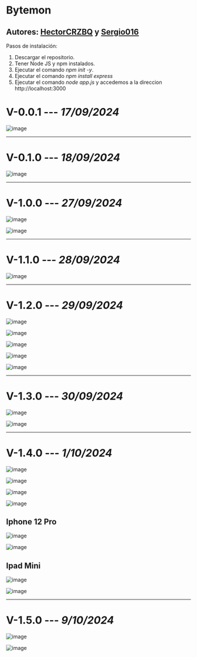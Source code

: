 # Bytemon

## **Autores**: [HectorCRZBQ](https://github.com/HectorCRZBQ) y  [Sergio016](https://github.com/Sergio016)

Pasos de instalación:
1. Descargar el repositorio.
2. Tener Node JS y npm instalados.
3. Ejecutar el comando *npm init -y*.
4. Ejecutar el comando *npm install express*
5. Ejecutar el comando *node app.js* y accedemos a la direccion http://localhost:3000

# **V-0.0.1** --- *17/09/2024*

![image](https://github.com/user-attachments/assets/12583302-e602-4e30-ae15-7ce01ed1e1db)

---
# **V-0.1.0** --- *18/09/2024*

![image](https://github.com/user-attachments/assets/b8a749e2-2c6b-4896-9f20-485bf0f869be)

---
# **V-1.0.0** --- *27/09/2024*

![image](https://github.com/user-attachments/assets/44f0f9cc-8d5c-447a-9cd9-d68297f72aa3)

![image](https://github.com/user-attachments/assets/4b04940c-3087-4eab-b3c7-539aa329a93b)

---
# **V-1.1.0** --- *28/09/2024*

![image](https://github.com/user-attachments/assets/dc0ebc81-f0eb-4e4a-b206-93521d717065)

---
# **V-1.2.0** --- *29/09/2024*

![image](https://github.com/user-attachments/assets/6df6ff16-e9c7-4e72-a841-2925606ac360)

![image](https://github.com/user-attachments/assets/c14b177d-8aea-47c4-9b19-bae510043a7e)

![image](https://github.com/user-attachments/assets/93cc57da-627c-4718-bbc0-6cf02d9e4ffc)

![image](https://github.com/user-attachments/assets/947ea122-ed0a-4f65-9fb2-8b66104b1b9c)

![image](https://github.com/user-attachments/assets/ec84be95-9e04-4276-83a8-1c01572e01cc)

---
# **V-1.3.0** --- *30/09/2024*

![image](https://github.com/user-attachments/assets/5f94d4fa-b616-437a-9f1e-0c8152cb2c16)

![image](https://github.com/user-attachments/assets/9e28c5a3-7304-4e50-934a-740a7f57f044)

---
# **V-1.4.0** --- *1/10/2024*

![image](https://github.com/user-attachments/assets/1beae698-89d8-414b-b2e4-5411074b0248)

![image](https://github.com/user-attachments/assets/999f5a55-c75f-4681-a736-ea9374677730)

![image](https://github.com/user-attachments/assets/7e5d1874-5fb4-4265-a6eb-6e4a7a0df0f4)

![image](https://github.com/user-attachments/assets/c82c91d7-09ce-470d-9693-639f0201a24c)


## **Iphone 12 Pro**

![image](https://github.com/user-attachments/assets/86d6b7c1-cde4-4ef8-b629-90ee077ecfed)

![image](https://github.com/user-attachments/assets/a8186ad9-08ae-4a24-a664-a390f44bf3d2)


## **Ipad Mini**

![image](https://github.com/user-attachments/assets/234cb5c4-5104-45eb-ba99-65a9fb3df907)

![image](https://github.com/user-attachments/assets/82039daf-1238-4e7f-aac0-eedfc81443b6)

---
# **V-1.5.0** --- *9/10/2024*

![image](https://github.com/user-attachments/assets/d61e8f06-101d-482c-bcbe-cbeb91e14937)

![image](https://github.com/user-attachments/assets/5a5787d3-0997-4907-830e-f453bdb7cf5c)
